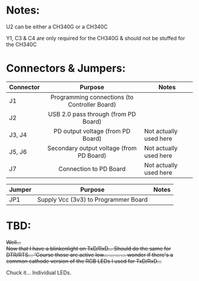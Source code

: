 # Notes:
U2 can be either a CH340G or a CH340C

Y1, C3 & C4 are only required for the CH340G & should not be stuffed for the CH340C

# Connectors & Jumpers:

| Connector | Purpose                                             | Notes                         |
| --------- |:---------------------------------------------------:| ------------------------------|
| J1        | Programming connections (to Controller Board)       |                               |
| J2        | USB 2.0 pass through (from PD Board)                |                               |
| J3, J4    | PD output voltage (from PD Board)                   | Not actually used here        |
| J5, J6    | Secondary output voltage (from PD Board)            | Not actually used here        |
| J7        | Connection to PD Board                              | Not actually used here        |

| Jumper    | Purpose                              | Notes                         |
| --------- |:------------------------------------:| ------------------------------|
| JP1       | Supply Vcc (3v3) to Programmer Board |                               |

# TBD:

~~Well...  
Now that I have a blinkenlight on TxD/RxD...
Should do the same for DTR/RTS...
'Course those are active low...
...
...
...
wonder if there's a common cathode version of the RGB LEDs I used for TxD/RxD...~~

Chuck it...  Individual LEDs.
